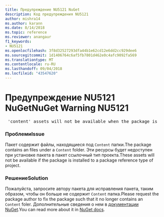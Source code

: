 ```yaml
---
title: Предупреждение NU5121 NuGet
description: Код предупреждения NU5121
author: mishra14
ms.author: karann
ms.date: 8/14/2018
ms.topic: reference
ms.reviewer: anangaur
f1_keywords:
- NU5121
ms.openlocfilehash: 3f8d32527293dfa44b1e62cd12e6dd2cc929dee6
ms.sourcegitcommit: 1d1406764c6af5fb7801d462e0c4afc9092fa569
ms.translationtype: MT
ms.contentlocale: ru-RU
ms.lasthandoff: 09/04/2018
ms.locfileid: "43547620"
---
```

# <a name="nuget-warning-nu5121"></a><span data-ttu-id="2dd30-103">Предупреждение NU5121 NuGet</span><span class="sxs-lookup"><span data-stu-id="2dd30-103">NuGet Warning NU5121</span></span>
<pre> 'content' assets will not be available when the package is installed after the migration.</pre>

### <a name="issue"></a><span data-ttu-id="2dd30-104">Проблеми</span><span class="sxs-lookup"><span data-stu-id="2dd30-104">Issue</span></span>

<span data-ttu-id="2dd30-105">Пакет содержит файлы, находящиеся под `Content` папки.</span><span class="sxs-lookup"><span data-stu-id="2dd30-105">The package contains an files under a `Content` folder.</span></span> <span data-ttu-id="2dd30-106">Эти ресурсы будет недоступен при установке пакета в пакет ссылочный тип проекта.</span><span class="sxs-lookup"><span data-stu-id="2dd30-106">These assets will not be available if the package is installed to a package reference type of project.</span></span>


### <a name="solution"></a><span data-ttu-id="2dd30-107">Решение</span><span class="sxs-lookup"><span data-stu-id="2dd30-107">Solution</span></span>

<span data-ttu-id="2dd30-108">Пожалуйста, запросите автору пакета для исправления пакета, таким образом, чтобы он больше не содержит `Content` папка.</span><span class="sxs-lookup"><span data-stu-id="2dd30-108">Please request the package author to fix the package such that it no longer contains an `Content` foler.</span></span> <span data-ttu-id="2dd30-109">Дополнительные сведения о нем в [документации NuGet](https://docs.microsoft.com/en-us/nuget/reference/migrate-packages-config-to-package-reference).</span><span class="sxs-lookup"><span data-stu-id="2dd30-109">You can read more about it in [NuGet docs](https://docs.microsoft.com/en-us/nuget/reference/migrate-packages-config-to-package-reference).</span></span>

